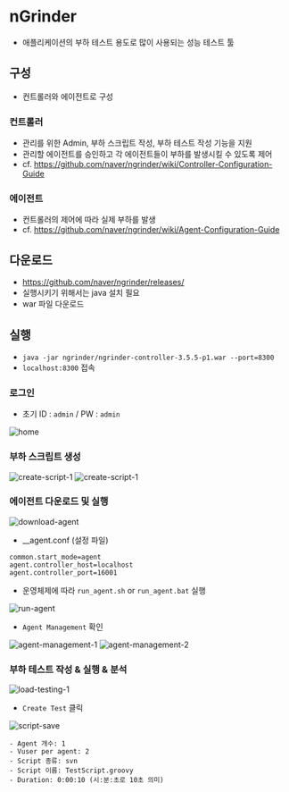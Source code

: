 # nGrinder
- 애플리케이션의 부하 테스트 용도로 많이 사용되는 성능 테스트 툴

## 구성
- 컨트롤러와 에이전트로 구성

### 컨트롤러
- 관리를 위한 Admin, 부하 스크립트 작성, 부하 테스트 작성 기능을 지원
- 관리할 에이전트를 승인하고 각 에이전트들이 부하를 발생시킬 수 있도록 제어
- cf. https://github.com/naver/ngrinder/wiki/Controller-Configuration-Guide

### 에이전트
- 컨트롤러의 제어에 따라 실제 부하를 발생
- cf. https://github.com/naver/ngrinder/wiki/Agent-Configuration-Guide

## 다운로드
- https://github.com/naver/ngrinder/releases/
- 실행시키기 위해서는 java 설치 필요
- war 파일 다운로드

## 실행
- `java -jar ngrinder/ngrinder-controller-3.5.5-p1.war --port=8300`
- `localhost:8300` 접속

### 로그인
- 초기 ID : `admin` / PW : `admin`

![home](https://user-images.githubusercontent.com/59307414/147868388-98fec377-925b-4872-a4e7-28b1fa0185d0.png)

### 부하 스크립트 생성
![create-script-1](https://user-images.githubusercontent.com/59307414/147868407-5672748d-4d78-4299-8cb6-51d1f74c03e1.png)
![create-script-1](https://user-images.githubusercontent.com/59307414/147868475-c63b85cf-a201-46bb-b562-b7fa26ab7772.png)

### 에이전트 다운로드 및 실행
![download-agent](https://user-images.githubusercontent.com/59307414/147868548-ac69fe30-1135-4ccc-bfaf-5ab6c4820827.png)
- __agent.conf (설정 파일)
```
common.start_mode=agent
agent.controller_host=localhost
agent.controller_port=16001
```
- 운영체제에 따라 `run_agent.sh` or `run_agent.bat` 실행

![run-agent](https://user-images.githubusercontent.com/59307414/147868650-6ee3395d-b570-4f64-981c-562253b89276.png)

- `Agent Management` 확인

![agent-management-1](https://user-images.githubusercontent.com/59307414/147868665-da4ab0d4-3566-419f-9216-fab6a14094ef.png)
![agent-management-2](https://user-images.githubusercontent.com/59307414/147868672-2dfe5128-c531-4c43-b2db-5bf247510222.png)

### 부하 테스트 작성 & 실행 & 분석
![load-testing-1](https://user-images.githubusercontent.com/59307414/147868708-fccb5446-3b2a-4651-9737-7f2d04f7ad97.png)
- `Create Test` 클릭

![script-save](https://user-images.githubusercontent.com/59307414/147868780-cb4b5f26-38ce-488b-bd6c-308173dd5ab2.png)
```
- Agent 개수: 1
- Vuser per agent: 2
- Script 종류: svn
- Script 이름: TestScript.groovy
- Duration: 0:00:10 (시:분:초로 10초 의미)
```